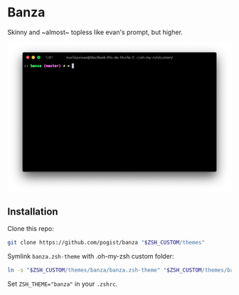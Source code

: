 # Banza

Skinny and ~almost~ topless like evan's prompt, but higher.

<img src="./screenshots/1.png" />

## Installation

Clone this repo: 
```sh
git clone https://github.com/pogist/banza "$ZSH_CUSTOM/themes"
```

Symlink `banza.zsh-theme` with .oh-my-zsh custom folder:
```sh
ln -s "$ZSH_CUSTOM/themes/banza/banza.zsh-theme" "$ZSH_CUSTOM/themes/banza.zsh-theme"
```

Set `ZSH_THEME="banza"` in your `.zshrc`.
